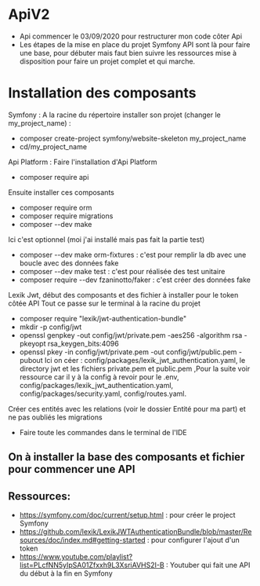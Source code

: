 # ApiV2
- Api commencer le 03/09/2020 pour restructurer mon code côter Api
- Les étapes de la mise en place du projet Symfony API sont là pour faire une base, pour débuter mais faut bien suivre les ressources mise à disposition pour faire un projet complet et qui marche.

# Installation des composants

Symfony : A la racine du répertoire installer son projet  (changer le my_project_name) :
-  composer create-project symfony/website-skeleton my_project_name
- cd/my_project_name

Api Platform : Faire l'installation d'Api Platform
- composer require api

Ensuite installer ces composants
- composer require orm
- composer require migrations
- composer --dev make

Ici c'est optionnel (moi j'ai installé mais pas fait la partie test)
- composer --dev make orm-fixtures : c'est pour remplir la db avec une boucle avec des données fake 
- composer --dev make test : c'est pour réalisée des test unitaire 
- composer require --dev fzaninotto/faker : c'est créer des données fake

Lexik Jwt, début des composants et des fichier à installer pour le token côtée API
Tout ce passe sur le terminal à la racine du projet
- composer require "lexik/jwt-authentication-bundle"
- mkdir -p config/jwt
- openssl genpkey -out config/jwt/private.pem -aes256 -algorithm rsa -pkeyopt rsa_keygen_bits:4096
- openssl pkey -in config/jwt/private.pem -out config/jwt/public.pem -pubout
Ici on céer : config/packages/lexik_jwt_authentication.yaml, le directory jwt et les fichiers private.pem et public.pem
,Pour la suite voir ressource car il y à la config à revoir pour le .env, config/packages/lexik_jwt_authentication.yaml, config/packages/security.yaml, config/routes.yaml.

Créer ces entités avec les relations (voir le dossier Entité pour ma part) et ne pas oubliés les migrations
 - Faire toute les commandes dans le terminal de l'IDE
 
 ## On à installer la base des composants et fichier pour commencer une API 
 ## Ressources:
 - https://symfony.com/doc/current/setup.html : pour créer le project Symfony
 - https://github.com/lexik/LexikJWTAuthenticationBundle/blob/master/Resources/doc/index.md#getting-started : pour configurer l'ajout d'un token 
 - https://www.youtube.com/playlist?list=PLcfNN5yIpSA01Zfxxh9L3XsriAVHS2I-B : Youtuber qui fait une API du début à la fin en Symfony 


